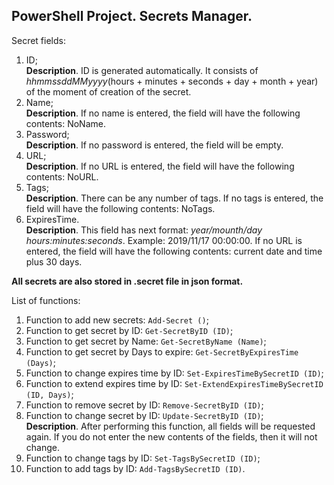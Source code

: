## PowerShell Project. Secrets Manager.
Secret fields:
1) ID; <br>
**Description**. ID is generated automatically. It consists of *hhmmssddMMyyyy*(hours + minutes + seconds + day + month + year) of the moment of creation of the secret.
2) Name; <br>
**Description**. If no name is entered, the field will have the following contents: NoName.
3) Password; <br>
**Description**. If no password is entered, the field will be empty.
4) URL; <br>
**Description**. If no URL is entered, the field will have the following contents: NoURL.
5) Tags; <br>
**Description**. There can be any number of tags. If no tags is entered, the field will have the following contents: NoTags.
6) ExpiresTime. <br>
**Description**. This field has next format: *year/mounth/day hours:minutes:seconds*. Example: 2019/11/17 00:00:00. If no URL is entered, the field will have the following contents: current date and time plus 30 days.<br>

**All secrets are also stored in .secret file in json format.**<br>

List of functions:
1) Function to add new secrets: `Add-Secret ()`; <br>
2) Function to get secret by ID: `Get-SecretByID (ID)`; <br>
3) Function to get secret by Name: `Get-SecretByName (Name)`; <br>
4) Function to get secret by Days to expire: `Get-SecretByExpiresTime (Days)`; <br>
5) Function to change expires time by ID: `Set-ExpiresTimeBySecretID (ID)`; <br>
6) Function to extend expires time by ID: `Set-ExtendExpiresTimeBySecretID (ID, Days)`; <br>
7) Function to remove secret by ID: `Remove-SecretByID (ID)`; <br>
8) Function to change secret by ID: `Update-SecretByID (ID)`; <br>
**Description**. After performing this function, all fields will be requested again. If you do not enter the new contents of the fields, then it will not change.
9) Function to change tags by ID: `Set-TagsBySecretID (ID)`; <br>
10) Function to add tags by ID: `Add-TagsBySecretID (ID)`. <br>

